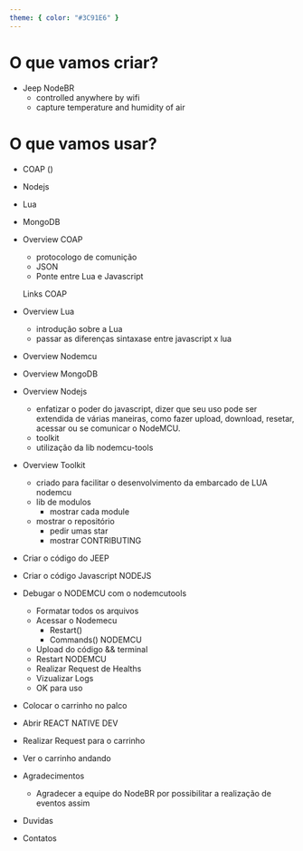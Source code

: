 ```yaml
---
theme: { color: "#3C91E6" }
---
```


# O que vamos criar?

- Jeep NodeBR
    - controlled anywhere by wifi
    - capture temperature and humidity of air

<!-- Video do Jeep -->

# O que vamos usar?

- COAP ()
- Nodejs
- Lua
- MongoDB


- Overview COAP
    - protocologo de comunição
    - JSON
    - Ponte entre Lua e Javascript

    <!-- foto indicando a comunicação entre um carrinho e o notebook/celular -->

    Links COAP

- Overview Lua
    - introdução sobre a Lua
    - passar as diferenças sintaxase entre javascript x lua

- Overview Nodemcu

- Overview MongoDB

- Overview Nodejs
    - enfatizar o poder do javascript, dizer que seu uso pode ser extendida de várias maneiras, como fazer upload, download, resetar, acessar ou se comunicar o NodeMCU.
    - toolkit
    - utilização da lib nodemcu-tools
    
- Overview Toolkit
    - criado para facilitar o desenvolvimento da embarcado de LUA nodemcu
    - lib de modulos
        - mostrar cada module
    - mostrar o repositório
        - pedir umas star
        - mostrar CONTRIBUTING



- Criar o código do JEEP
- Criar o código Javascript NODEJS
- Debugar o NODEMCU com o nodemcutools
    - Formatar todos os arquivos
    - Acessar o Nodemecu
        - Restart()
        - Commands() NODEMCU
    - Upload do código && terminal
    - Restart NODEMCU
    - Realizar Request de Healths
    - Vizualizar Logs
    - OK para uso

- Colocar o carrinho no palco
- Abrir REACT NATIVE DEV
- Realizar Request para o carrinho
- Ver o carrinho andando
- Agradecimentos
    - Agradecer a equipe do NodeBR por possibilitar a realização de eventos assim

- Duvidas
- Contatos


